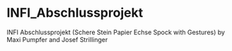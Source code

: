 # INFI_Abschlussprojekt
INFI Abschlussprojekt (Schere Stein Papier Echse Spock with Gestures) by Maxi Pumpfer and Josef Strillinger
